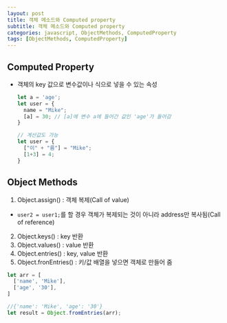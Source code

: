 ```yaml
---
layout: post
title: 객체 메소드와 Computed property
subtitle: 객체 메소드와 Computed property
categories: javascript, ObjectMethods, ComputedProperty
tags: [ObjectMethods, ComputedProperty]
---
```


## Computed Property
- 객체의 key 값으로 변수값이나 식으로 넣을 수 있는 속성
  
    ```javascript
    let a = 'age';
    let user = {
      name = "Mike";
      [a] = 30; // [a]에 변수 a에 들어간 값인 'age'가 들어감
    }
    ```

    ```javascript
    // 계산값도 가능
    let user = {
      ["이" + "름"] = "Mike";
      [1+3] = 4; 
    }
    ```
## Object Methods
1. Object.assign() : 객체 복제(Call of value)
- ```user2 = user1;```를 할 경우 객체가 복제되는 것이 아니라 address만 복사됨(Call of reference)
2. Object.keys() : key 반환
3. Object.values() : value 반환
4. Object.entries() : key, value 반환
5. Object.fronEntries() : 키/값 배열을 넣으면 객체로 만들어 줌

  ```javascript
  let arr = [
    ['name', 'Mike'],
    ['age', '30'],
  ]

  //{'name': 'Mike', 'age': '30'}
  let result = Object.fromEntries(arr);
  ```